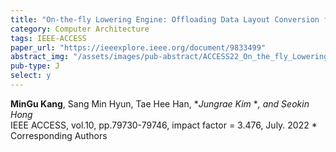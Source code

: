 ```yaml
---
title: "On-the-fly Lowering Engine: Offloading Data Layout Conversion for Convolutional Neural Networks"
category: Computer Architecture
tags: IEEE-ACCESS
paper_url: "https://ieeexplore.ieee.org/document/9833499"
abstract_img: "/assets/images/pub-abstract/ACCESS22_On_the_fly_Lowering_Engine.png"
pub-type: J
select: y
---
```


**MinGu Kang**, Sang Min Hyun, Tae Hee Han, **Jungrae Kim* **, and Seokin Hong* <br>
IEEE ACCESS, vol.10, pp.79730-79746, impact factor = 3.476, July. 2022
\* Corresponding Authors
